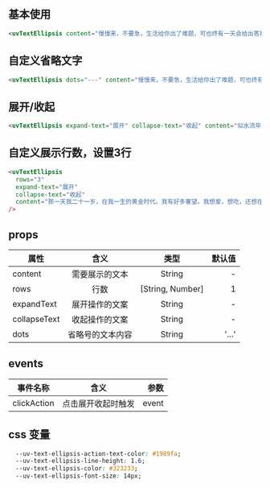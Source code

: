 <script setup>
import useCompStore from '../store/copname.js'
import { onMounted } from 'vue'
const compStore =useCompStore()

onMounted(()=>{
  compStore.updateName('text-ellipsis')
})

</script>

## 基本使用

```html
<uvTextEllipsis content="慢慢来，不要急，生活给你出了难题，可也终有一天会给出答案。" />
```

## 自定义省略文字

```html
<uvTextEllipsis dots="---" content="慢慢来，不要急，生活给你出了难题，可也终有一天会给出答案。" />
```

## 展开/收起

```html
<uvTextEllipsis expand-text="展开" collapse-text="收起" content="似水流年是一个人所有的一切，只有这个东西，才真正归你所有。其余的一切，都是片刻的欢娱和不幸，转眼间就已跑到那似水流年里去了。" />
```

## 自定义展示行数，设置3行

```html
<uvTextEllipsis
  rows="3"
  expand-text="展开"
  collapse-text="收起"
  content="那一天我二十一岁，在我一生的黄金时代。我有好多奢望。我想爱，想吃，还想在一瞬间变成天上半明半暗的云。后来我才知道，生活就是个缓慢受锤的过程，人一天天老下去，奢望也一天天消失，最后变得像挨了锤的牛一样。可是我过二十一岁生日时没有预见到这一点。我觉得自己会永远生猛下去，什么也锤不了我。"
/>
```

## props

| 属性         |       含义       |       类型       | 默认值 |
| ------------ | :--------------: | :--------------: | -----: |
| content      |  需要展示的文本  |      String      |      - |
| rows         |       行数       | [String, Number] |      1 |
| expandText   |  展开操作的文案  |      String      |      - |
| collapseText |  收起操作的文案  |      String      |      - |
| dots         | 省略号的文本内容 |      String      |  '...' |

## events

| 事件名称    |        含义        |  参数 |
| ----------- | :----------------: | ----: |
| clickAction | 点击展开收起时触发 | event |

## css 变量

```css
  --uv-text-ellipsis-action-text-color: #1989fa;
  --uv-text-ellipsis-line-height: 1.6;
  --uv-text-ellipsis-color: #323233;
  --uv-text-ellipsis-font-size: 14px;
```
